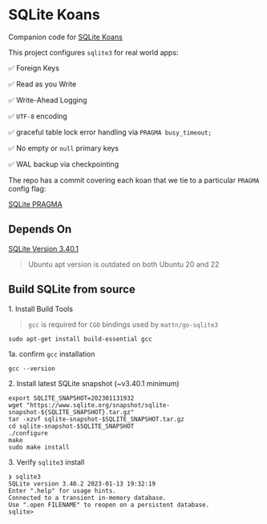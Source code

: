 # SQLite Koans

Companion code for [SQLite Koans](https://mblum.me/2023/01/sqlite-koans/)

This project configures `sqlite3` for real world apps:

✅ Foreign Keys

✅ Read as you Write

✅ Write-Ahead Logging

✅ `UTF-8` encoding

✅ graceful table lock error handling via `PRAGMA busy_timeout;`

✅ No empty or `null` primary keys

✅ WAL backup via checkpointing

The repo has a commit covering each koan that we tie to a particular `PRAGMA` config flag:

[SQLite PRAGMA](https://www.sqlite.org/pragma.html)

## Depends On

[SQLite Version 3.40.1](https://www.sqlite.org/releaselog/3_40_1.html)

> Ubuntu apt version is outdated on both Ubuntu 20 and 22

## Build SQLite from source

1\. Install Build Tools

> `gcc` is required for `CGO` bindings used by `mattn/go-sqlite3`

`sudo apt-get install build-essential gcc`

1a\. confirm `gcc` installation

`gcc --version`

2\. Install latest SQLite snapshot (~v3.40.1 minimum)

```
export SQLITE_SNAPSHOT=202301131932
wget "https://www.sqlite.org/snapshot/sqlite-snapshot-${SQLITE_SNAPSHOT}.tar.gz"
tar -xzvf sqlite-snapshot-$SQLITE_SNAPSHOT.tar.gz
cd sqlite-snapshot-$SQLITE_SNAPSHOT
./configure
make
sudo make install
```

3\. Verify `sqlite3` install

```
❯ sqlite3
SQLite version 3.40.2 2023-01-13 19:32:19
Enter ".help" for usage hints.
Connected to a transient in-memory database.
Use ".open FILENAME" to reopen on a persistent database.
sqlite>
```
